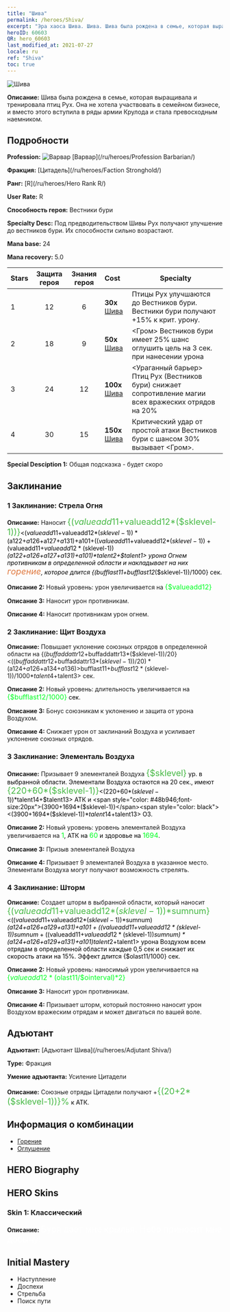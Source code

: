 ```yaml
---
title: "Шива"
permalink: /heroes/Shiva/
excerpt: "Эра хаоса Шива. Шива. Шива была рождена в семье, которая выращивала и тренировала птиц Рух. Она не хотела участвовать в семейном бизнесе, и вместо этого вступила в ряды армии Крулода и стала превосходным наемником."
heroID: 60603
QR: hero_60603
last_modified_at: 2021-07-27
locale: ru
ref: "Shiva"
toc: true
---
```

  ![Шива](/images/h/h_Shiwa.jpg)

 **Описание:** Шива была рождена в семье, которая выращивала и тренировала птиц Рух. Она не хотела участвовать в семейном бизнесе, и вместо этого вступила в ряды армии Крулода и стала превосходным наемником.
## Подробности
 **Profession:** ![Варвар](/images/h/h_prof_7.png)  [Варвар](/ru/heroes/Profession Barbarian/)

 **Фракция:** [Цитадель](/ru/heroes/Faction Stronghold/)

 **Ранг:** [R](/ru/heroes/Hero Rank R/)

 **User Rate:** R

 **Способность героя:** Вестники бури

 **Specialty Desc:** Под предводительством Шивы Рух получают улучшение до вестников бури. Их способности сильно возрастают.

 **Mana base:** 24

 **Mana recovery:** 5.0


  | Stars | Защита героя | Знания героя | Cost |     Specialty     |
  |---------|:---------------:|:---------------:|:--|--------------------|
  |    1    | 12 | 6 | **30x** [Шива](/ItemsRU/her_376/) | Птицы Рух улучшаются до Вестников бури. Вестники бури получают +15% к крит. урону. |
  |    2    | 18 | 9 | **50x** [Шива](/ItemsRU/her_376/) | <Гром> Вестников бури имеет 25% шанс оглушить цель на 3 сек. при нанесении урона |
  |    3    | 24 | 12 | **100x** [Шива](/ItemsRU/her_376/) | <Ураганный барьер> Птиц Рух (Вестников бури) снижает сопротивление магии всех вражеских отрядов на 20% |
  |    4    | 30 | 15 | **150x** [Шива](/ItemsRU/her_376/) | Критический удар от простой атаки Вестников бури с шансом 30% вызывает <Гром>. |

 **Special Desciption 1:** Общая подсказка - будет скоро

## Заклинание
### 1 Заклинание: Стрела Огня
 **Описание:** Наносит <span style="color: #48b946;font-size:20px">{($valueadd11+$valueadd12*($sklevel-1))}</span><span style="color: black"><($valueadd11+$valueadd12*($sklevel-1))*($a122+$a126+$a127+$a131)+$a101+(($valueadd11+$valueadd12*($sklevel-1))+($valueadd11+$valueadd12*($sklevel-1))*($a122+$a126+$a127+$a131)+$a101)*$talent2+$talent1> урона Огнем противникам в определенной области и накладывает на них <span style="color: #e07c44;font-size:20px">горение</span><span style="color: black">, которое длится {($bufflast11+$bufflast12*($sklevel-1))/1000} сек.

 **Описание 2:** Новый уровень: урон увеличивается на <span style="color: #00ff22;font-size:16px">{$valueadd12}</span><span style="color: black">

 **Описание 3:** Наносит урон противникам.

 **Описание 4:** Наносит противникам урон огнем.

### 2 Заклинание: Щит Воздуха
 **Описание:** Повышает уклонение союзных отрядов в определенной области на {($buffaddattr12+$buffaddattr13*($sklevel-1))/20}<(($buffaddattr12+$buffaddattr13*($sklevel-1))/20)*($a124+$a126+$a134+$a136)>% и дает им иммунитет к заклинаниям Воздуха на <span style="color: #48b946;font-size:20px">{($bufflast11+$bufflast12*($sklevel-1))/1000}</span><span style="color: black"><($bufflast11+$bufflast12*($sklevel-1))/1000*$talent4+$talent3> сек.

 **Описание 2:** Новый уровень: длительность увеличивается на <span style="color: #00ff22;font-size:16px">{$bufflast12/1000}</span><span style="color: black"> сек.

 **Описание 3:** Бонус союзникам к уклонению и защита от урона Воздухом.

 **Описание 4:** Снижает урон от заклинаний Воздуха и усиливает уклонение союзных отрядов.

### 3 Заклинание: Элементаль Воздуха
 **Описание:** Призывает 9 элементалей Воздуха <span style="color: #48b946;font-size:20px">{$sklevel}</span><span style="color: black"> ур. в выбранной области. Элементали Воздуха остаются на 20 сек., имеют <span style="color: #48b946;font-size:20px">{220+60*($sklevel-1)}</span><span style="color: black"><(220+60*($sklevel-1))*$talent14+$talent13> АТК и <span style="color: #48b946;font-size:20px">{3900+1694*($sklevel-1)}</span><span style="color: black"><(3900+1694*($sklevel-1))*$talent14+$talent13> ОЗ.

 **Описание 2:** Новый уровень: уровень элементалей Воздуха увеличивается на <span style="color: #00ff22;font-size:16px">1</span><span style="color: black">, АТК на <span style="color: #00ff22;font-size:16px">60</span><span style="color: black"> и здоровье на <span style="color: #00ff22;font-size:16px">1694</span><span style="color: black">.

 **Описание 3:** Призыв элементалей Воздуха

 **Описание 4:** Призывает 9 элементалей Воздуха в указанное место. Элементали Воздуха могут получают возможность стрелять.

### 4 Заклинание: Шторм
 **Описание:** Создает шторм в выбранной области, который наносит <span style="color: #48b946;font-size:20px">{($valueadd11+$valueadd12*($sklevel-1))*$sumnum}</span><span style="color: black"><(($valueadd11+$valueadd12*($sklevel-1))*$sumnum)*($a124+$a126+$a129+$a131)+$a101+(($valueadd11+$valueadd12*($sklevel-1))*$sumnum+(($valueadd11+$valueadd12*($sklevel-1))*$sumnum)*($a124+$a126+$a129+$a131)+$a101)*$talent2+$talent1> урона Воздухом всем отрядам в определенной области каждые 0,5 сек и снижает их скорость атаки на 15%. Эффект длится {$olast11/1000} сек.

 **Описание 2:** Новый уровень: наносимый урон увеличивается на <span style="color: #00ff22;font-size:16px">{$valueadd12*($olast11/$ointerval)*2}</span><span style="color: black">

 **Описание 3:** Наносит урон противникам.

 **Описание 4:** Призывает шторм, который постоянно наносит урон Воздухом вражеским отрядам и может двигаться по вашей воле.


## Адъютант

 **Адъютант:**  [Адъютант Шива](/ru/heroes/Adjutant Shiva/) 

 **Type:**  Фракция 

 **Умение адъютанта:**  Усиление Цитадели 

 **Описание:** Союзные отряды Цитадели получают +<span style="color: #48b946;font-size:20px">{(20+2*($sklevel-1))}%</span><span style="color: black"> к АТК.

## Информация о комбинации

* [Горение](/ru/combination/Горение/) 
* [Оглушение](/ru/combination/Оглушение/) 

## HERO Biography

## HERO Skins
### Skin 1: **Классический**

 **Описание:** <span style="color: #ffffff;font-size:20px">Буря дает мне крылья. Небо приносит мне добычу! </span>



## Initial Mastery
   - Наступление
   - Доспехи
   - Стрельба
   - Поиск пути
